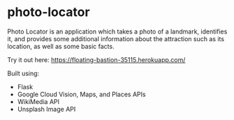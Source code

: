 # photo-locator

Photo Locator is an application which takes a photo of a landmark, identifies it, and provides some additional information about the attraction such as its location, as well as some basic facts.

Try it out here: https://floating-bastion-35115.herokuapp.com/

Built using:
* Flask
* Google Cloud Vision, Maps, and Places APIs
* WikiMedia API
* Unsplash Image API 
